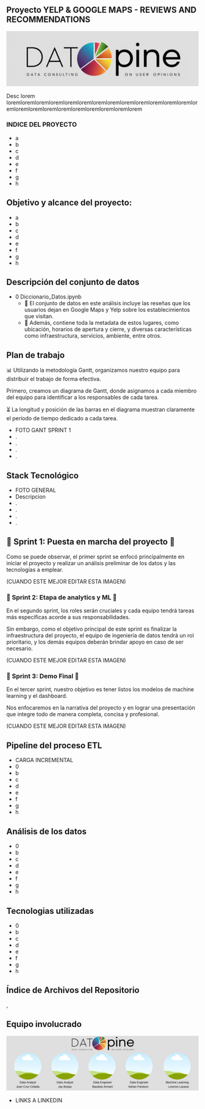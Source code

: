 ## Proyecto YELP & GOOGLE MAPS - REVIEWS AND RECOMMENDATIONS

![1718594640848](image/README/1718594640848.png)

Desc lorem loremloremloremloremloremloremloremloremloremloremloremloremloremloremloremloremloremloremloremloremloremloremlorem

### INDICE DEL PROYECTO

- a
- b
- c
- d
- e
- f
- g
- h

## Objetivo y alcance del proyecto:

- a
- b
- c
- d
- e
- f
- g
- h

## Descripción del conjunto de datos

- 0 Diccionario_Datos.ipynb
  - 🌟 El conjunto de datos en este análisis incluye las reseñas que los usuarios dejan en Google Maps y Yelp sobre los establecimientos que visitan.
  - 📍 Además, contiene toda la metadata de estos lugares, como ubicación, horarios de apertura y cierre, y diversas características como infraestructura, servicios, ambiente, entre otros.

## Plan de trabajo

📊 Utilizando la metodología Gantt, organizamos nuestro equipo para distribuir el trabajo de forma efectiva.

Primero, creamos un diagrama de Gantt, donde asignamos a cada miembro del equipo para identificar a los responsables de cada tarea.

⏳ La longitud y posición de las barras en el diagrama muestran claramente el período de tiempo dedicado a cada tarea.

- FOTO GANT SPRINT 1
- .
- .
- .
- .

## Stack Tecnológico

- FOTO GENERAL
- Descripcion
- .
- .
- .
- .

## 🏁 Sprint 1: Puesta en marcha del proyecto 🏁

Como se puede observar, el primer sprint se enfocó principalmente en iniciar el proyecto y realizar un análisis preliminar de los datos y las tecnologías a emplear.

 (CUANDO ESTE MEJOR EDITAR ESTA IMAGEN)

### 🏁 Sprint 2: Etapa de analytics y ML 🏁

En el segundo sprint, los roles serán cruciales y cada equipo tendrá tareas más específicas acorde a sus responsabilidades.

Sin embargo, como el objetivo principal de este sprint es finalizar la infraestructura del proyecto, el equipo de ingeniería de datos tendrá un rol prioritario, y los demás equipos deberán brindar apoyo en caso de ser necesario.

(CUANDO ESTE MEJOR EDITAR ESTA IMAGEN)

### 🏁 Sprint 3: Demo Final 🏁

En el tercer sprint, nuestro objetivo es tener listos los modelos de machine learning y el dashboard.

Nos enfocaremos en la narrativa del proyecto y en lograr una presentación que integre todo de manera completa, concisa y profesional.

(CUANDO ESTE MEJOR EDITAR ESTA IMAGEN)

## **Pipeline del proceso ETL**

- CARGA INCREMENTAL
- 0
- b
- c
- d
- e
- f
- g
- h

## Análisis de los datos

- 0
- b
- c
- d
- e
- f
- g
- h

## Tecnologias utilizadas

- 0
- b
- c
- d
- e
- f
- g
- h

## Índice de Archivos del Repositorio

,

## Equipo involucrado

![1718648248848](image/README/1718648248848.png)

- LINKS A LINKEDIN

